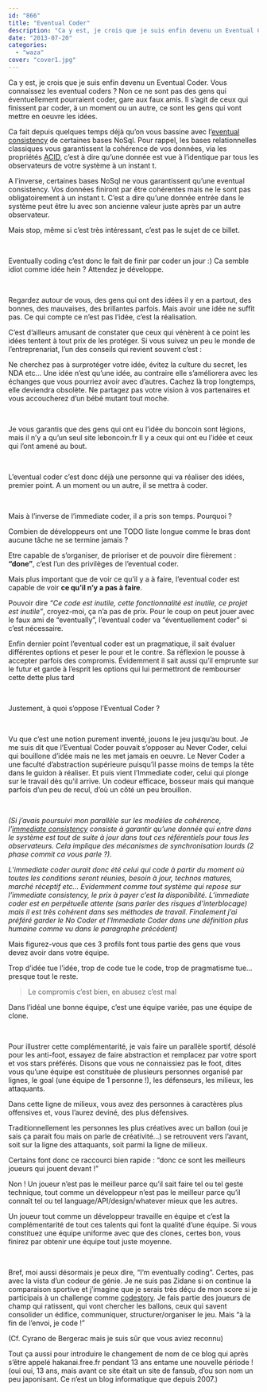 ```yaml
---
id: "866"
title: "Eventual Coder"
description: "Ca y est, je crois que je suis enfin devenu un Eventual Coder. Vous connaissez les eventual coders ? Non ce ne sont pas des gens qui éventuellement po..."
date: "2013-07-20"
categories: 
  - "waza"
cover: "cover1.jpg"
---
```


Ca y est, je crois que je suis enfin devenu un Eventual Coder. Vous connaissez les eventual coders ? Non ce ne sont pas des gens qui éventuellement pourraient coder, gare aux faux amis. Il s’agit de ceux qui finissent par coder, à un moment ou un autre, ce sont les gens qui vont mettre en oeuvre les idées.

Ca fait depuis quelques temps déjà qu’on vous bassine avec l’[eventual consistency](https://en.wikipedia.org/wiki/Eventual_consistency) de certaines bases NoSql. Pour rappel, les bases relationnelles classiques vous garantissent la cohérence de vos données, via les propriétés [ACID](http://fr.wikipedia.org/wiki/Propri%C3%A9t%C3%A9s_ACID), c’est à dire qu’une donnée est vue à l’identique par tous les observateurs de votre système à un instant t.

A l’inverse, certaines bases NoSql ne vous garantissent qu’une eventual consistency. Vos données finiront par être cohérentes mais ne le sont pas obligatoirement à un instant t. C’est a dire qu’une donnée entrée dans le système peut être lu avec son ancienne valeur juste après par un autre observateur.

Mais stop, même si c’est très intéressant, c’est pas le sujet de ce billet.

 

Eventually coding c’est donc le fait de finir par coder un jour :) Ca semble idiot comme idée hein ? Attendez je développe.

 

Regardez autour de vous, des gens qui ont des idées il y en a partout, des bonnes, des mauvaises, des brillantes parfois. Mais avoir une idée ne suffit pas. Ce qui compte ce n’est pas l’idée, c’est la réalisation.

C’est d’ailleurs amusant de constater que ceux qui vénèrent à ce point les idées tentent à tout prix de les protéger. Si vous suivez un peu le monde de l’entreprenariat, l’un des conseils qui revient souvent c’est :

Ne cherchez pas à surprotéger votre idée, évitez la culture du secret, les NDA etc... Une idée n’est qu’une idée, au contraire elle s’améliorera avec les échanges que vous pourriez avoir avec d’autres. Cachez là trop longtemps, elle deviendra obsolète. Ne partagez pas votre vision à vos partenaires et vous accoucherez d’un bébé mutant tout moche.

 

Je vous garantis que des gens qui ont eu l’idée du boncoin sont légions, mais il n’y a qu’un seul site leboncoin.fr Il y a ceux qui ont eu l’idée et ceux qui l’ont amené au bout.

 

L’eventual coder c’est donc déjà une personne qui va réaliser des idées, premier point. A un moment ou un autre, il se mettra à coder.

 

Mais à l’inverse de l’immediate coder, il a pris son temps. Pourquoi ?

Combien de développeurs ont une TODO liste longue comme le bras dont aucune tâche ne se termine jamais ?

Etre capable de s’organiser, de prioriser et de pouvoir dire fièrement : **“done”**, c’est l’un des privilèges de l’eventual coder.

Mais plus important que de voir ce qu’il y a à faire, l’eventual coder est capable de voir **ce qu’il n’y a pas à faire**.

Pouvoir dire _“Ce code est inutile, cette fonctionnalité est inutile, ce projet est inutile”_, croyez-moi, ça n’a pas de prix. Pour le coup on peut jouer avec le faux ami de “eventually”, l’eventual coder va “éventuellement coder” si c’est nécessaire.

Enfin dernier point l’eventual coder est un pragmatique, il sait évaluer différentes options et peser le pour et le contre. Sa réflexion le pousse à accepter parfois des compromis. Évidemment il sait aussi qu’il emprunte sur le futur et garde à l’esprit les options qui lui permettront de rembourser cette dette plus tard

 

Justement, à quoi s’oppose l’Eventual Coder ?

 

Vu que c’est une notion purement inventé, jouons le jeu jusqu’au bout. Je me suis dit que l’Eventual Coder pouvait s’opposer au Never Coder, celui qui bouillone d’idée mais ne les met jamais en oeuvre. Le Never Coder a une faculté d’abstraction supérieure puisqu’il passe moins de temps la tête dans le guidon à réaliser. Et puis vient l’Immediate coder, celui qui plonge sur le travail dès qu’il arrive. Un codeur efficace, bosseur mais qui manque parfois d’un peu de recul, d’où un côté un peu brouillon.

 

_(Si j’avais poursuivi mon parallèle sur les modèles de cohérence, l’[immediate consistency](https://en.wikipedia.org/wiki/Immediate_consistency) consiste à garantir qu’une donnée qui entre dans le système est tout de suite à jour dans tout ces référentiels pour tous les observateurs. Cela implique des mécanismes de synchronisation lourds (2 phase commit ca vous parle ?)._

_L’immediate coder aurait donc été celui qui code à partir du moment où toutes les conditions seront réunies, besoin à jour, technos matures, marché réceptif etc... Evidemment comme tout système qui repose sur l’immediate consistency, le prix à payer c’est la disponibilité. L’immediate coder est en perpétuelle attente (sans parler des risques d’interblocage) mais il est très cohérent dans ses méthodes de travail. Finalement j’ai préféré garder le No Coder et l’Immediate Coder dans une définition plus humaine comme vu dans le paragraphe précédent)_

Mais figurez-vous que ces 3 profils font tous partie des gens que vous devez avoir dans votre équipe.

Trop d’idée tue l’idée, trop de code tue le code, trop de pragmatisme tue... presque tout le reste.

> Le compromis c’est bien, en abusez c’est mal

Dans l’idéal une bonne équipe, c’est une équipe variée, pas une équipe de clone.

 

Pour illustrer cette complémentarité, je vais faire un parallèle sportif, désolé pour les anti-foot, essayez de faire abstraction et remplacez par votre sport et vos stars préférés. Disons que vous ne connaissiez pas le foot, dites vous qu’une équipe est constituée de plusieurs personnes organisé par lignes, le goal (une équipe de 1 personne !), les défenseurs, les milieux, les attaquants.

Dans cette ligne de milieux, vous avez des personnes à caractères plus offensives et, vous l’aurez deviné, des plus défensives.

Traditionnellement les personnes les plus créatives avec un ballon (oui je sais ça parait fou mais on parle de créativité...) se retrouvent vers l’avant, soit sur la ligne des attaquants, soit parmi la ligne de milieux.

Certains font donc ce raccourci bien rapide : “donc ce sont les meilleurs joueurs qui jouent devant !”

Non ! Un joueur n’est pas le meilleur parce qu’il sait faire tel ou tel geste technique, tout comme un développeur n’est pas le meilleur parce qu’il connaît tel ou tel language/API/design/whatever mieux que les autres.

Un joueur tout comme un développeur travaille en équipe et c’est la complémentarité de tout ces talents qui font la qualité d’une équipe. Si vous constituez une équipe uniforme avec que des clones, certes bon, vous finirez par obtenir une équipe tout juste moyenne.

 

Bref, moi aussi désormais je peux dire, “I’m eventually coding”. Certes, pas avec la vista d’un codeur de génie. Je ne suis pas Zidane si on continue la comparaison sportive et j’imagine que je serais très déçu de mon score si je participais à un challenge comme [codestory](http://code-story.net/). Je fais partie des joueurs de champ qui ratissent, qui vont chercher les ballons, ceux qui savent consolider un édifice, communiquer, structurer/organiser le jeu. Mais “à la fin de l’envoi, je code !”

(Cf. Cyrano de Bergerac mais je suis sûr que vous aviez reconnu)

Tout ça aussi pour introduire le changement de nom de ce blog qui après s’être appelé hakanai.free.fr pendant 13 ans entame une nouvelle période ! (oui oui, 13 ans, mais avant ce site était un site de fansub, d’ou son nom un peu japonisant. Ce n’est un blog informatique que depuis 2007.)

